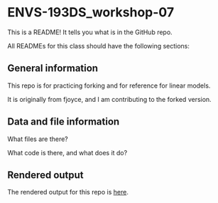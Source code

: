 # ENVS-193DS_workshop-07

This is a README! It tells you what is in the GitHub repo.

All READMEs for this class should have the following sections:

## General information

This repo is for practicing forking and for reference for linear models.

It is originally from fjoyce, and I am contributing to the forked version.

## Data and file information

What files are there?

What code is there, and what does it do?

## Rendered output

The rendered output for this repo is [here](https://an-bui.github.io/ENVS-193DS_workshop-07/code/ENVS-193DS_workshop-07_complete.html).